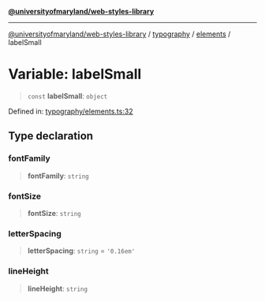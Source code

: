 [**@universityofmaryland/web-styles-library**](../../../../README.md)

***

[@universityofmaryland/web-styles-library](../../../../README.md) / [typography](../../../README.md) / [elements](../README.md) / labelSmall

# Variable: labelSmall

> `const` **labelSmall**: `object`

Defined in: [typography/elements.ts:32](https://github.com/UMD-Digital/design-system/blob/7fa144f196ef5f0ef2b372670136735f5a5c9236/packages/styles/source/typography/elements.ts#L32)

## Type declaration

### fontFamily

> **fontFamily**: `string`

### fontSize

> **fontSize**: `string`

### letterSpacing

> **letterSpacing**: `string` = `'0.16em'`

### lineHeight

> **lineHeight**: `string`
